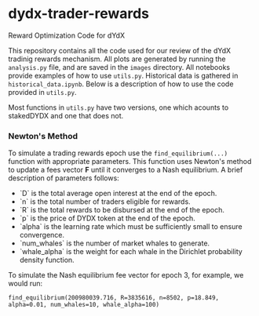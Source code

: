 # dydx-trader-rewards
Reward Optimization Code for dYdX

This repository contains all the code used for our review of the dYdX tradinig rewards mechanism. All plots are generated by running the `analysis.py` file, and are saved in the `images` directory. All notebooks provide examples of how to use `utils.py`. Historical data is gathered in `historical_data.ipynb`. Below is a description of how to use the code provided in `utils.py`.

Most functions in `utils.py` have two versions, one which acounts to stakedDYDX and one that does not. 

### Newton's Method

To simulate a trading rewards epoch use the `find_equilibrium(...)` function with appropriate parameters. This function uses Newton's method to update a fees vector <b>F</b> until it converges to a Nash equilibrium. A brief description of parameters follows:

<ul>
    <li>`D` is the total average open interest at the end of the epoch.</li>
    <li>`n` is the total number of traders eligible for rewards.</li>
    <li>`R` is the total rewards to be disbursed at the end of the epoch.</li>
    <li>`p` is the price of DYDX token at the end of the epoch.</li>
    <li>`alpha` is the learning rate which must be sufficiently small to ensure convergence.</li>
    <li>`num_whales` is the number of market whales to generate.</li>
    <li>`whale_alpha` is the weight for each whale in the Dirichlet probability density function.</li>
</ul>

To simulate the Nash equilibrium fee vector for epoch 3, for example, we would run:

```
find_equilibrium(200980039.716, R=3835616, n=8502, p=18.849, alpha=0.01, num_whales=10, whale_alpha=100)
```
